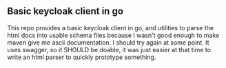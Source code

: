 ## Basic keycloak client in go

This repo provides a basic keycloak client in go, and utilities to parse the html docs into usable schema files because I wasn't good enough to make maven give me ascii documentation. I should try again at some point. It uses swagger, so it SHOULD be doable, it was just easier at that time to write an html parser to quickly prototype something.
